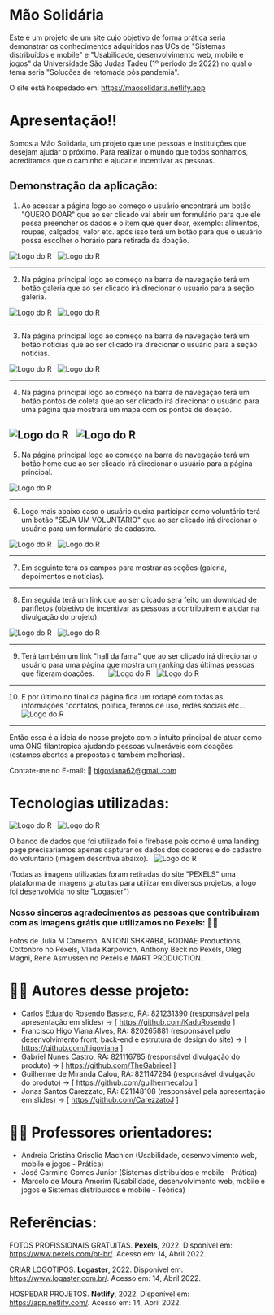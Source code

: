 # Mão Solidária

Este é um projeto de um site cujo objetivo de forma prática seria demonstrar os conhecimentos adquiridos nas UCs de "Sistemas distribuídos e mobile" e "Usabilidade, desenvolvimento web, mobile e jogos" da Universidade São Judas Tadeu (1º período de 2022) no qual o tema seria "Soluções de retomada pós pandemia".

O site está hospedado em: <https://maosolidaria.netlify.app>

# Apresentação!!

Somos a Mão Solidária, um projeto que une pessoas e instituições que desejam ajudar o próximo.
Para realizar o mundo que todos sonhamos, acreditamos que o caminho é ajudar e incentivar as pessoas.

## Demonstração da aplicação:

1. Ao acessar a página logo ao começo o usuário encontrará um botão "QUERO DOAR" que ao ser clicado vai abrir um formulário para que ele possa preencher os dados e o item que quer doar, exemplo: alimentos, roupas, calçados, valor etc. após isso terá um botão para que o usuário possa escolher o horário para retirada da doação.
   &nbsp;&nbsp;&nbsp;&nbsp;&nbsp;

![Logo do R](https://coruscating-dodol-001caf.netlify.app/Slide1.JPG)
&nbsp;
![Logo do R](https://coruscating-dodol-001caf.netlify.app/Slide2.JPG)

---

2. Na página principal logo ao começo na barra de navegação terá um botão galeria que ao ser clicado irá direcionar o usuário para a seção galeria.
   &nbsp;&nbsp;&nbsp;&nbsp;&nbsp;

![Logo do R](https://coruscating-dodol-001caf.netlify.app/Slide3.JPG)
&nbsp;
![Logo do R](https://coruscating-dodol-001caf.netlify.app/Slide4.JPG)

---

3. Na página principal logo ao começo na barra de navegação terá um botão notícias que ao ser clicado irá direcionar o usuário para a seção notícias.
   &nbsp;&nbsp;&nbsp;&nbsp;&nbsp;

![Logo do R](https://coruscating-dodol-001caf.netlify.app/Slide5.JPG)
&nbsp;
![Logo do R](https://coruscating-dodol-001caf.netlify.app/Slide6.JPG)

---

4. Na página principal logo ao começo na barra de navegação terá um botão pontos de coleta que ao ser clicado irá direcionar o usuário para uma página que mostrará um mapa com os pontos de doação.
   &nbsp;&nbsp;&nbsp;&nbsp;&nbsp;

![Logo do R](https://coruscating-dodol-001caf.netlify.app/Slide7.JPG)
&nbsp;
![Logo do R](https://coruscating-dodol-001caf.netlify.app/Slide16.JPG)
---

5. Na página principal logo ao começo na barra de navegação terá um botão home que ao ser clicado irá direcionar o usuário para a página principal.
   &nbsp;&nbsp;&nbsp;&nbsp;&nbsp;

![Logo do R](https://coruscating-dodol-001caf.netlify.app/Slide8.JPG)

---

6. Logo mais abaixo caso o usuário queira participar como voluntário terá um botão "SEJA UM VOLUNTARIO" que ao ser clicado irá direcionar o usuário para um formulário de cadastro.
   &nbsp;&nbsp;&nbsp;&nbsp;&nbsp;

![Logo do R](https://coruscating-dodol-001caf.netlify.app/Slide9.JPG)
&nbsp;
![Logo do R](https://coruscating-dodol-001caf.netlify.app/Slide10.JPG)

---

7. Em seguinte terá os campos para mostrar as seções (galeria, depoimentos e notícias).
   &nbsp;&nbsp;&nbsp;&nbsp;&nbsp;

---

8. Em seguida terá um link que ao ser clicado será feito um download de panfletos (objetivo de incentivar as pessoas a contribuírem e ajudar na divulgação do projeto).
   &nbsp;&nbsp;&nbsp;&nbsp;&nbsp;

![Logo do R](https://coruscating-dodol-001caf.netlify.app/Slide11.JPG)
&nbsp;
![Logo do R](https://coruscating-dodol-001caf.netlify.app/Slide12.JPG)

---

9. Terá também um link "hall da fama" que ao ser clicado irá direcionar o usuário para uma página que mostra um ranking das últimas pessoas que fizeram doações.
   &nbsp;&nbsp;&nbsp;&nbsp;&nbsp;
   ![Logo do R](https://coruscating-dodol-001caf.netlify.app/Slide13.JPG)
   &nbsp;
   ![Logo do R](https://coruscating-dodol-001caf.netlify.app/Slide14.JPG)

---

10. E por último no final da página fica um rodapé com todas as informações "contatos, política, termos de uso, redes sociais etc...
    &nbsp;&nbsp;&nbsp;&nbsp;&nbsp;&nbsp;
    ![Logo do R](https://coruscating-dodol-001caf.netlify.app/Slide15.JPG)

---

Então essa é a ideia do nosso projeto com o intuito principal de atuar como uma ONG filantropica ajudando pessoas vulneráveis com doações (estamos abertos a propostas e também melhorias).

Contate-me no E-mail: 📧 higoviana62@gmail.com
&nbsp;&nbsp;&nbsp;

# Tecnologias utilizadas:
![Logo do R](https://img.icons8.com/color/344/bootstrap.png)
&nbsp;
![Logo do R](https://img.icons8.com/color/344/angularjs.png)
&nbsp;&nbsp;

O banco de dados que foi utilizado foi o firebase pois como é uma landing page precisariamos apenas capturar os dados dos doadores e do cadastro do voluntário (imagem descritiva abaixo).
&nbsp;
![Logo do R](https://coruscating-dodol-001caf.netlify.app/Slide17.JPG)
&nbsp;


(Todas as imagens utilizadas foram retiradas do site "PEXELS" uma plataforma de imagens gratuitas para utilizar em diversos projetos, a logo foi desenvolvida no site "Logaster")
&nbsp;&nbsp;

### Nosso sinceros agradecimentos as pessoas que contribuiram com as imagens grátis que utilizamos no Pexels: 👏👏

Fotos de Julia M Cameron, ANTONI SHKRABA, RODNAE Productions, Cottonbro no Pexels, Vlada Karpovich, Anthony Beck no Pexels, Oleg Magni, Rene Asmussen no Pexels e MART PRODUCTION.
&nbsp;&nbsp;&nbsp;&nbsp;&nbsp;

# 👨‍💻 Autores desse projeto:

- Carlos Eduardo Rosendo Basseto, RA: 821231390 (responsável pela apresentação em slides) -> [ https://github.com/KaduRosendo ]
- Francisco Higo Viana Alves, RA: 820265881 (responsável pelo desenvolvimento front, back-end e estrutura de design do site) -> [ https://github.com/higoviana ]
- Gabriel Nunes Castro, RA: 821116785 (responsável divulgação do produto) -> [ https://github.com/TheGabrieel ]
- Guilherme de Miranda Calou, RA: 821147284 (responsável divulgação do produto) -> [ https://github.com/guilhermecalou ]
- Jonas Santos Carezzato, RA: 821148108 (responsável pela apresentação em slides) -> [ https://github.com/CarezzatoJ ]
  &nbsp;&nbsp;&nbsp;&nbsp;&nbsp;
  
# 👨‍🏫 Professores orientadores: 
- Andreia Cristina Grisolio Machion (Usabilidade, desenvolvimento web, mobile e jogos - Prática)
- José Carmino Gomes Junior (Sistemas distribuídos e mobile - Prática)
- Marcelo de Moura Amorim (Usabilidade, desenvolvimento web, mobile e jogos e Sistemas distribuídos e mobile - Teórica)

# Referências:

FOTOS PROFISSIONAIS GRATUITAS. **Pexels**, 2022. Disponível em: <https://www.pexels.com/pt-br/>. Acesso em: 14, Abril 2022.

CRIAR LOGOTIPOS. **Logaster**, 2022. Disponível em: <https://www.logaster.com.br/>. Acesso em: 14, Abril 2022.

HOSPEDAR PROJETOS. **Netlify**, 2022. Disponível em: <https://app.netlify.com/>. Acesso em: 14, Abril 2022.
